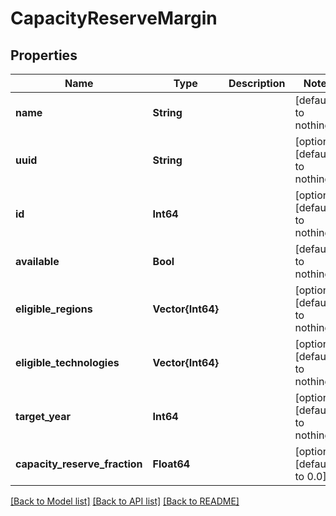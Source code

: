 # CapacityReserveMargin


## Properties
Name | Type | Description | Notes
------------ | ------------- | ------------- | -------------
**name** | **String** |  | [default to nothing]
**uuid** | **String** |  | [optional] [default to nothing]
**id** | **Int64** |  | [optional] [default to nothing]
**available** | **Bool** |  | [default to nothing]
**eligible_regions** | **Vector{Int64}** |  | [optional] [default to nothing]
**eligible_technologies** | **Vector{Int64}** |  | [optional] [default to nothing]
**target_year** | **Int64** |  | [optional] [default to nothing]
**capacity_reserve_fraction** | **Float64** |  | [optional] [default to 0.0]


[[Back to Model list]](../README.md#models) [[Back to API list]](../README.md#api-endpoints) [[Back to README]](../README.md)


